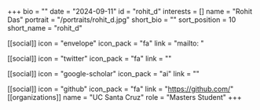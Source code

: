 +++
bio = "" 
date = "2024-09-11" 
id = "rohit_d" 
interests = [] 
name = "Rohit Das" 
portrait = "/portraits/rohit_d.jpg" 
short_bio = "" 
sort_position = 10
 short_name = "rohit_d" 

[[social]] 
    icon = "envelope" 
    icon_pack = "fa" 
    link = "mailto: "

 [[social]] 
    icon = "twitter" 
    icon_pack = "fa" 
    link = "" 

[[social]] 
    icon = "google-scholar" 
    icon_pack = "ai" 
    link = "" 

[[social]] 
    icon = "github" 
    icon_pack = "fa" 
    link = "https://github.com/" 
[[organizations]] 
     name = "UC Santa Cruz" 
      role = "Masters Student" 
+++